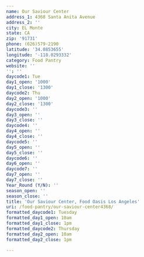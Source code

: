 ```yaml
---
name: Our Saviour Center
address_1: 4368 Santa Anita Avenue
address_2: ''
city: EL Monte
state: CA
zip: '91731'
phone: (626)579-2190
latitude: '34.0853655'
longitude: '-118.0293332'
category: Food Pantry
website: ''
'': ''
daycode1: Tue
day1_open: '1000'
day1_close: '1300'
daycode2: Thu
day2_open: '1000'
day2_close: '1300'
daycode3: ''
day3_open: ''
day3_close: ''
daycode4: ''
day4_open: ''
day4_close: ''
daycode5: ''
day5_open: ''
day5_close: ''
daycode6: ''
day6_open: ''
daycode7: ''
day7_open: ''
day7_close: ''
Year_Round (Y/N): ''
season_open: ''
season_close: ''
title: 'Our Saviour Center, Food Oasis Los Angeles'
uri: /food-pantry/our-saviour-center4368/
formatted_daycode1: Tuesday
formatted_day1_open: 10am
formatted_day1_close: 1pm
formatted_daycode2: Thursday
formatted_day2_open: 10am
formatted_day2_close: 1pm

---
```

